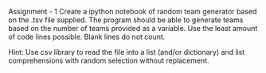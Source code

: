 Assignment - 1
Create a ipython notebook of random team generator based on the .tsv file supplied. 
The program should be able to generate teams based on the number of teams provided as a variable. 
Use the least amount of code lines possible. Blank lines do not count. 

Hint: Use csv library to read the file into a list (and/or dictionary) and list comprehensions with random selection without replacement.